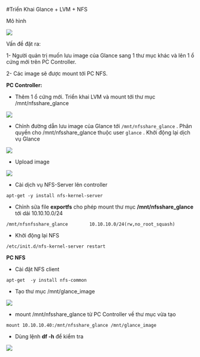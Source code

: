 #Triển Khai Glance + LVM + NFS

Mô hình

<img src=http://i.imgur.com/xESEmq3.png>

Vấn đề đặt ra:

1- Người quản trị muốn lưu image của Glance sang 1 thư mục khác và lên 1 ổ cứng mới trên PC Controller.

2- Các image sẽ được mount tới PC NFS.

**PC Controller:** 

- Thêm 1 ổ cứng mới. Triển khai LVM và mount tới thư mục /mnt/nfsshare_glance

<img src=http://i.imgur.com/EiQUvBY.png>

- Chỉnh đường dẫn lưu image của Glance tới `/mnt/nfsshare_glance` . Phân quyền cho /mnt/nfsshare_glance thuộc user `glance` . Khởi động lại dịch vụ Glance

<img src=http://i.imgur.com/c8rr9TQ.png>

- Upload image

<img src=http://i.imgur.com/HDaGPXw.png>

- Cài dịch vụ NFS-Server lên controller

`apt-get -y install nfs-kernel-server`

- Chỉnh sửa file **exportfs** cho phép mount thư mục **/mnt/nfsshare_glance** tới dải 10.10.10.0/24

`/mnt/nfsnfsshare_glance        10.10.10.0/24(rw,no_root_squash)`

- Khởi động lại NFS

`/etc/init.d/nfs-kernel-server restart`

**PC NFS**

- Cài đặt NFS client

`apt-get  -y install nfs-common`

- Tạo thư mục /mnt/glance_image  

<img src=http://i.imgur.com/2xFlWmn.png>

- mount /mnt/nfsshare_glance từ PC Controller về thư mục vừa tạo

`mount 10.10.10.40:/mnt/nfsshare_glance /mnt/glance_image`

- Dùng lệnh **df -h** để kiểm tra

<img src=http://i.imgur.com/dE8W481.png>